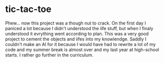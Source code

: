 # tic-tac-toe
Phew... now this project was a though nut to crack.
On the first day I paniced a lot because I didn't understood the iife
stuff, but when I finaly understood it evrything went according to plan.
This was a very good project to cement the objects and iifes into my knowlendge.
Saddly I couldn't make an AI for it because I would have had to rewrite a lot of my
code and my summer break is almost over and my last year at high-school starts.
I rather go further in the curriculum.